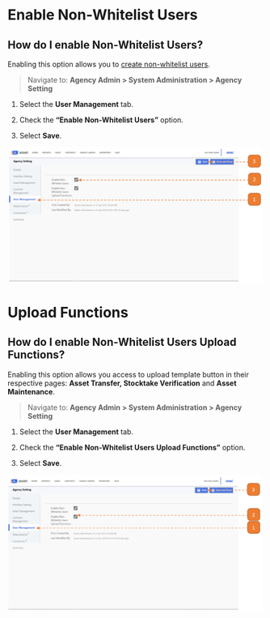 # Enable Non-Whitelist Users

## How do I enable Non-Whitelist Users?

Enabling this option allows you to [create non-whitelist users](CreatingaNon-WhitelistUser.md).

> Navigate to: **Agency Admin > System Administration > Agency Setting**

1. Select the **User Management** tab.

2. Check the **“Enable Non-Whitelist Users”** option.

3. Select **Save**.

![](images/EnableNWU.png "EnableNWU")


# Upload Functions

## How do I enable Non-Whitelist Users Upload Functions?

Enabling this option allows you access to upload template button in their respective pages: **Asset Transfer, Stocktake Verification** and **Asset Maintenance**.

> Navigate to: **Agency Admin > System Administration > Agency Setting**

1. Select the **User Management** tab.

2. Check the **“Enable Non-Whitelist Users Upload Functions”** option.

3. Select **Save**.

![](images/EnableNWUUpload.png "EnableNWUUpload")
